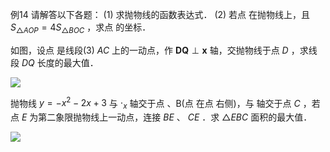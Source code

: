 例14 请解答以下各题：
(1) 求抛物线的函数表达式．
(2) 若点 在抛物线上，且 $S _ { \triangle A O P } = 4 S _ { \triangle B O C }$ ，求点 的坐标．

如图，设点 是线段(3) $A C$ 上的一动点，作 $\boldsymbol { D } \boldsymbol { Q } \perp \boldsymbol { x }$ 轴，交抛物线于点 $D$ ，求线段 $D Q$ 长度的最大值．

![](<../../qs_image_DB/第6.3讲_二次函数最值与面积最值(学生版)/69c8e3fbe9e601a77968ff87fc46fb6a6773fd380b85f7caafa88ebadda6a06e.jpg>)

抛物线 $y = - x ^ { 2 } - 2 x + 3$ 与 $\cdot _ { x }$ 轴交于点 、B(点 在点 右侧)，与 轴交于点 $C$ ，若点 $E$ 为第二象限抛物线上一动点，连接 $B E$ 、 $C E$ ．求 $\triangle E B C$ 面积的最大值．

![](<../../qs_image_DB/第6.3讲_二次函数最值与面积最值(学生版)/f0a904163f2ebcbe0cde846b5c803ebabd32ec61ff84c8eef44eb1fb1cee7d04.jpg>)
